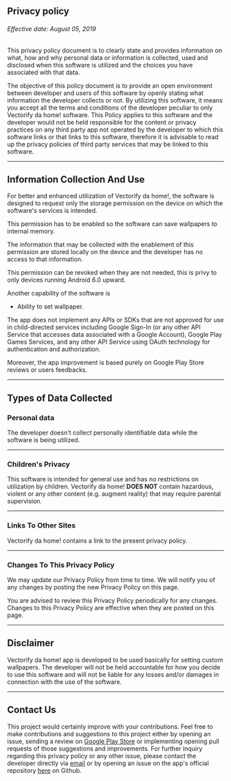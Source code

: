 ## Privacy policy

###### Effective date: August 05, 2019

This privacy policy document is to clearly state and provides information on what, how and why personal data or information is collected, used and disclosed when this software is utilized and the choices you have associated with that data. 

The objective of this policy document is to provide an open environment between developer and users of this software by openly stating what information the developer collects or not. By utilizing this software, it means you accept all the terms and conditions of the developer peculiar to only Vectorify da home! software. This Policy applies to this software and the developer would not be held responsible for the content or privacy practices on any third party app not operated by the developer to which this software links or that links to this software, therefore it is advisable to read up the privacy policies of third party services that may be linked to this software. <hr>


## Information Collection And Use

For better and enhanced utilization of Vectorify da home!, the software is designed to request only the storage permission on the device on which the software's services is intended.

This permission has to be enabled so the software can save wallpapers to internal memory.

The information that may be collected with the enablement of this permission are stored locally on the device and the developer has no access to that information.

This permission can be revoked when they are not needed, this is privy to only devices running Android 6.0 upward.

Another capability of the software is
- Ability to set wallpaper.

The app does not implement any APIs or SDKs that are not approved for use in child-directed services including Google Sign-In (or any other API Service that accesses data associated with a Google Account), Google Play Games Services, and any other API Service using OAuth technology for authentication and authorization.

Moreover, the app improvement is based purely on Google Play Store reviews or users feedbacks.<hr>


## Types of Data Collected

### Personal data

The developer doesn't collect personally identifiable data while the software is being utilized. <hr>

### Children's Privacy

This software is intended for general use and has no restrictions on utilization by children. Vectorify da home! **DOES NOT** contain hazardous, violent or any other content (e.g. augment reality) that may require parental supervision. <hr>

### Links To Other Sites

Vectorify da home! contains a link to the present privacy policy.<hr>


### Changes To This Privacy Policy

We may update our Privacy Policy from time to time. We will notify you of any changes by posting the new Privacy Policy on this page.

You are advised to review this Privacy Policy periodically for any changes. Changes to this Privacy Policy are effective when they are posted on this page.<hr>


## Disclaimer   

Vectorify da home! app is developed to be used basically for setting custom wallpapers. The developer will not be held accountable for how you decide to use this software and will not be liable for any losses and/or damages in connection with the use of the software. <hr>


## Contact Us

This project would certainly improve with your contributions. Feel free to make contributions and suggestions to this project either by opening an issue, sending a review on [Google Play Store](https://play.google.com/store/apps/details?id=com.iven.iconify) or implementing opening pull requests of those suggestions and improvements.
For further inquiry regarding this privacy policy or any other issue, please contact the developer directly via [email](enrico.dortenzio@hotmail.it) or by opening an issue on the app's official repository [here](https://github.com/enricocid/VectorifyDaHome/issues/new) on Github.
